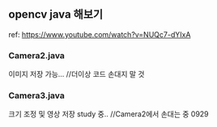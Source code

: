 ## opencv java 해보기

ref:
https://www.youtube.com/watch?v=NUQc7-dYIxA 

### Camera2.java
이미지 저장 가능... //더이상 코드 손대지 말 것

### Camera3.java
크기 조정 및 영상 저장 study 중.. //Camera2에서 손대는 중 0929

